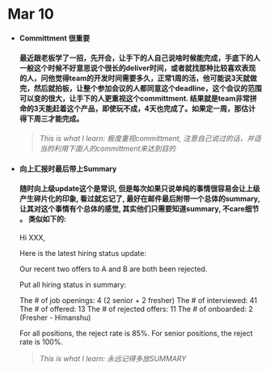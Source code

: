 # Mar 10

- #### Committment 很重要

  #### 最近跟老板学了一招，先开会，让手下的人自己说啥时候能完成，手底下的人一般这个时候不好意思说个很长的deliver时间，或者就找那种比较喜欢表现的人，问他觉得team的开发时间需要多久，正常1周的活，他可能说3天就做完，然后就拍板，让整个参加会议的人都同意这个deadline，这个会议的范围可以变的很大，让手下的人更重视这个committment. 结果就是team非常拼命的3天能赶着这个产品，即使玩不成，4天也完成了。如果定一周，那估计得下周三才能完成。


  > *This is what I learn: 极度重视committment, 注意自己说过的话，并适当的利用下面人的committment来达到目的*


- #### 向上汇报时最后带上Summary

  #### 随时向上级update这个是常识, 但是每次如果只说单纯的事情很容易会让上级产生碎片化的印象, 看过就忘记了, 最好在邮件最后附带一个总体的summary, 让其对这个事情有个总体的感觉, 其实他们只需要知道summary, 不care细节 。 类似如下的:

  Hi XXX,

  Here is the latest hiring status update:

  Our recent two offers to A and B are both been rejected.

  Put all hiring status in summary:

  The # of job openings: 4 (2 senior + 2 fresher)
  The # of interviewed:  41
  The # of offered: 13
  The # of rejected offers:  11
  The # of onboarded: 2 (Fresher - Himanshu)

  For all positions, the reject rate is 85%.
  For senior positions, the reject rate is 100%.

  > *This is what I learn: 永远记得多放SUMMARY*
